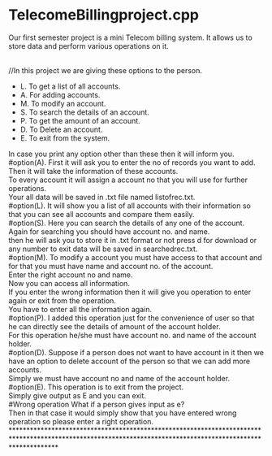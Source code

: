 # TelecomeBillingproject.cpp
Our first semester project is a mini Telecom billing system. It allows us to store data and perform various operations on it.


<br/>
//In this project we are giving these options to the person.
<ul>
     <li> L.        To get a list of all accounts.</li>
     <li> A.       For adding accounts.</li>
     <li> M.       To modify an account.</li>
     <li> S.        To search the details of an account.</li>
     <li> P.        To get the amount of an account.</li>
     <li>D.       To Delete an account.</li>
     <li>E.       To exit from the system.</li>
</ul>
    In case you print any  option other than these then it will inform you.<br/>
 #option(A).
    First it will ask you to enter the no of records you want to add.<br/>
    Then it will take the information of these accounts.<br/>
    To every account it will assign a account no that you will use for further operations.<br/>
    Your all data will be saved in .txt file named listofrec.txt.<br/>
 #option(L).
    It will show you a list of all accounts with their information so that you can see all accounts and compare them easily.<br/>
 #option(S).
    Here you can search the details of any one of the account.<br/>
    Again for searching you should have account no. and name.<br/>
    then he will ask you to store it in .txt format or not press d for download or any number to exit data will be saved in searchedrec.txt.<br/>
 #option(M).
    To modify a account you must have access to that account and for that you must have name and account no. of the account.<br/>
    Enter the right account no and name.<br/>
    Now you can access all information.<br/>
    If you enter the wrong information then it will give you operation to enter again or exit from the operation.<br/>
    You have to enter all the information again.<br/>
 #option(P).
    I added this operation just for the convenience of user so that he can directly see the details of amount of the account holder.<br/>
    For this operation he/she must have account no. and name of the account holder.<br/>
 #option(D).
    Suppose if a person does not want to have account in it then we have an option to delete account of the person so that we can add more accounts.<br/>
    Simply we must have account no and name of the account holder.<br/>
 #option(E).
    This operation is to exit from the project.<br/>
    Simply give output as E and you can exit.<br/>
 #Wrong operation
    What if a person gives input as e?<br/>
    Then in that case it would simply show that you have entered wrong operation so please enter a right operation.<br/>
************************************************************************************************************************************************************<br/>

